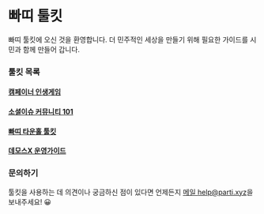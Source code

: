 # 빠띠 툴킷

빠띠 툴킷에 오신 것을 환영합니다. 더 민주적인 세상을 만들기 위해 필요한 가이드를 시민과 함께 만들어 갑니다.

### 툴킷 목록

#### [캠페이너 인생게임](/campaign/campaigner)

#### [소셜이슈 커뮤니티 101](/community/community101)

#### [빠띠 타운홀 툴킷](/soft/townhall)

#### [데모스X 운영가이드](/demosx/)

### 문의하기
툴킷을 사용하는 데 의견이나 궁금하신 점이 있다면 언제든지 [메일 help@parti.xyz](mailto:help@parti.xyz)을 보내주세요! 😀
